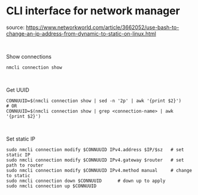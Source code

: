 # CLI interface for network manager

source: https://www.networkworld.com/article/3662052/use-bash-to-change-an-ip-address-from-dynamic-to-static-on-linux.html

<br>

Show connections
```
nmcli connection show
```

<br>

Get UUID
```
CONNUUID=$(nmcli connection show | sed -n '2p' | awk '{print $2}')
# OR
CONNUUID=$(nmcli connection show | grep <connection-name> | awk '{print $2}')
```

<br>

Set static IP 
```
sudo nmcli connection modify $CONNUUID IPv4.address $IP/$sz   # set static IP
sudo nmcli connection modify $CONNUUID IPv4.gateway $router   # set path to router
sudo nmcli connection modify $CONNUUID IPv4.method manual     # change to static
sudo nmcli connection down $CONNUUID      # down up to apply
sudo nmcli connection up $CONNUUID
```
